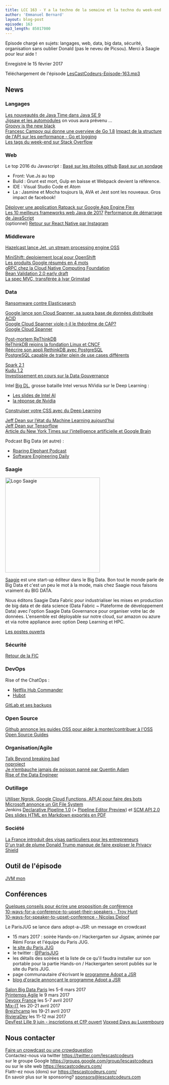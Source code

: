 ```yaml
---
title: LCC 163 - Y a la techno de la semaine et la techno du week-end
author: 'Emmanuel Bernard'
layout: blog-post
episode: 163
mp3_length: 85017000
---
```

Episode chargé en sujets: langages, web, data, big data, sécurité, organisation sans oublier Donald (pas le neveu de Picsou).
Merci à Saagie pour leur aide !

Enregistré le 15 février 2017

Téléchargement de l'épisode [LesCastCodeurs-Episode-163.mp3](http://traffic.libsyn.com/lescastcodeurs/LesCastCodeurs-Episode-163.mp3)

## News

### Langages

[Les nouveautés de Java Time dans Java SE 9](http://blog.joda.org/2017/02/java-time-jsr-310-enhancements-java-9.html)  
[Jigsaw et les automodules](http://www.sonatype.org/nexus/2017/01/23/advice-for-jigsaw-regarding-auto-modules/) on vous aura prévenu ...  
[Groovy is the new black](https://www.blazemeter.com/blog/groovy-new-black)  
[Francesc Campoy qui donne une overview de Go 1.8](https://talks.golang.org/2017/state-of-go.slide)
[Impact de la structure de l'API sur les performance - Go et logging](http://commaok.xyz/post/interface-allocs/)  
[Les tags du week-end sur Stack Overflow](https://i.stack.imgur.com/sdFa6.png)  

### Web

Le top 2016 du Javascript : [Basé sur les étoiles github](https://risingstars2016.js.org/) [Basé sur un sondage](http://stateofjs.com/2016/)

* Front: Vue.Js au top
* Build : Grunt est mort, Gulp en baisse et Webpack devient la référence.
* IDE : Visual Studio Code et Atom
* La : Jasmine et Mocha toujours là, AVA et Jest sont les nouveaux. Gros impact de facebook!

[Déployer une application Ratpack sur Google App Engine Flex](https://medium.com/google-cloud/deploy-a-ratpack-app-on-google-app-engine-flex-6ab59a90f6cf)  
[Les 10 meilleurs frameworks web Java de 2017](http://www.dailyrazor.com/blog/best-java-web-frameworks-for-2017/)
[Performance de démarrage de JavaScript](https://medium.com/@addyosmani/javascript-start-up-performance-69200f43b201#.ig5av7wuc)  
(optionnel) [Retour sur React Native par Instagram](https://engineering.instagram.com/react-native-at-instagram-dd828a9a90c7#.1ls8p8cnb)  

### Middleware

[Hazelcast lance Jet, un stream processing engine OSS](https://www.infoq.com/news/2017/02/HazlecastJetOSS)  

[MiniShift: deploiement local pour OpenShift](http://red.ht/2kBFZzQ)  
[Les produits Google résumés en 4 mots](https://twitter.com/gregsramblings/status/828124286758092800/photo/1)  
[gRPC chez la Cloud Native Computing Foundation](https://github.com/caniszczyk/proposal/blob/e043ca5b3660da48bd5499d70951b031c4bf8d78/P1.md)  
[Bean Validation 2.0 early draft](https://t.co/AELi9UH5Bt)  
[La spec MVC, transférée à Ivar Grimstad](https://java.net/projects/mvc-spec/lists/users/archive/2017-01/message/0)  

### Data

[Ransomware contre Elasticsearch](http://www.lemondeinformatique.fr/actualites/lire-apres-mongodb-les-ransomwares-ciblent-les-clusters-elasticsearch-67075.html)  

[Google lance son Cloud Spanner, sa supra base de données distribuée ACID](https://cloudplatform.googleblog.com/2017/02/introducing-Cloud-Spanner-a-global-database-service-for-mission-critical-applications.html)  
[Google Cloud Spanner viole-t-il le théorême de CAP?](https://cloudplatform.googleblog.com/2017/02/inside-Cloud-Spanner-and-the-CAP-Theorem.html)  
[Google Cloud Spanner](https://cloud.google.com/spanner/)  

[Post-mortem ReThinkDB](http://www.defstartup.org/2017/01/18/why-rethinkdb-failed.html)  
[ReThinkDB rejoins la fondation Linux et CNCF](https://rethinkdb.com/blog/rethinkdb-joins-linux-foundation/)  
[Réécrire son appli RethinkDB avec PostgreSQL](http://blog.sagemath.com/2017/02/09/rethinkdb-vs-postgres.html)  
[PostgreSQL capable de traiter plein de use cases différents](http://renesd.blogspot.fr/2017/02/is-postgresql-good-enough.html)  

[Spark 2.1](https://spark.apache.org/releases/spark-release-2-1-0.html)  
[Kudu 1.2](http://kudu.apache.org/releases/1.2.0/)  
[Investissement en cours sur la Data Gouvernance](https://www.datanami.com/2017/01/18/data-governance-startup-gains-funding/)  

Intel [Big DL](https://github.com/intel-analytics/BigDL), grosse bataille Intel versus NVidia sur le Deep Learning :

* [Les slides de Intel AI](http://www.inteldevconference.com/intel-ai-day-paris-slides/)
* [la réponse de Nvidia](https://blogs.nvidia.com/blog/2016/08/16/correcting-some-mistakes/)

[Construiser votre CSS avec du Deep Learning](https://huu.la/ai/cssrooster)  

[Jeff Dean sur l’état du Machine Learning aujourd’hui](https://cloud.google.com/blog/big-data/2017/02/jeff-dean-on-machine-learning-part-1-surveying-the-landscape)  
[Jeff Dean sur Tensorflow](https://cloud.google.com/blog/big-data/2017/02/jeff-dean-on-machine-learning-part-2-tensorflow)  
[Article du New York Times sur l'intelligence artificielle et Google Brain](https://www.nytimes.com/2016/12/14/magazine/the-great-ai-awakening.html)  

Podcast Big Data (et autre) :

* [Roaring Elephant Podcast](http://roaringelephant.org/)
* [Software Engineering Daily](https://softwareengineeringdaily.com/)

### Saagie

<img src="/images/promo/sponsors/logo-saagie.svg" width=300 alt="Logo Saagie"/>

[Saagie](https://www.saagie.com) est une start-up éditeur dans le Big Data. Bon tout le monde parle de Big Data et c'est un peu le mot à la mode, mais chez Saagie nous faisons vraiment du BIG DATA. 
  
Nous éditons Saagie Data Fabric pour industrialiser les mises en production de big data et de data science (Data Fabric ~ Plateforme de développement Data) avec l'option Saagie Data Governance pour organiser votre lac de données. L'ensemble est déployable sur notre cloud, sur amazon ou azure et via notre appliance avec option Deep Learning et HPC.

[Les postes ouverts](https://www.saagie.com/fr/jobs)

### Sécurité

[Retour de la FIC](https://www.nolimitsecu.fr/coriin-fic-2017/)

### DevOps

Rise of the ChatOps :

* [Netflix Hub Commander](http://techblog.netflix.com/2017/02/introducing-hubcommander.html)
* [Hubot](https://hubot.github.com/)

[GitLab et ses backups](https://about.gitlab.com/2017/02/10/postmortem-of-database-outage-of-january-31/)  

### Open Source

[Github annonce les guides OSS pour aider à monter/contribuer à l'OSS](https://github.com/blog/2318-announcing-open-source-guides)  
[Open Source Guides](https://opensource.guide/)  

### Organisation/Agile

[Talk Beyond breaking bad](https://www.youtube.com/watch?v=czudJ6O8i9k)  
[noproject](https://www.infoq.com/fr/presentations/lkfr-allan-kelly-no-projects?utm_source=presentations_about_lean-kanban-france&utm_medium=link&utm_campaign=lean-kanban-france)  
[Je n’embauche jamais de poisson panné par Quentin Adam](http://medium.com/@waxzce/je-nembauche-jamais-de-poisson-pan%C3%A9-alors-arr%C3%AAtez-de-vous-pr%C3%A9senter-comme-tel-1eb318ee8a20)  
[Rise of the Data Engineer](https://medium.freecodecamp.com/the-rise-of-the-data-engineer-91be18f1e603?gi=e42974f0e9a5#.73683xj5s)  

### Outillage

[Utiliser Ngrok, Google Cloud Functions, API.AI pour faire des bots](http://glaforge.appspot.com/article/a-tight-develop-test-loop-for-developing-bots-with-api-ai-the-google-cloud-function-emulator-node-js-and-ngrok)  
[Microsoft annonce un Git File System](https://blogs.msdn.microsoft.com/visualstudioalm/2017/02/03/announcing-gvfs-git-virtual-file-system/)  
Jenkins [Declarative Pipeline 1.0](https://jenkins.io/blog/2017/02/03/declarative-pipeline-ga/) (+ [Pipeline Editor Preview](https://ci.blueocean.io/blue/pipelines/pipeline-editor-preview/)) et [SCM API 2.0](https://jenkins.io/blog/2017/02/06/scm-api-2-take2/)  
[Des slides HTML en Markdown exportés en PDF](https://julien.ponge.org/blog/exporting-html-slides-in-markdown-to-pdf/)  

### Société

[La France introduit des visas particuliers pour les entrepreneurs](https://techcrunch.com/2017/01/17/france-creates-a-special-visa-for-entrepreneurs-engineers-and-investors/?utm_content=buffer4bffd&utm_medium=social&utm_source=twitter.com&utm_campaign=buffer)  
[D'un trait de plume Donald Trump manque de faire exploser le Privacy Shield](http://www.zdnet.fr/actualites/d-un-trait-de-plume-donald-trump-manque-de-faire-exploser-le-privacy-shield-39847758.htm#xtor=123456)

## Outil de l'épisode

[JVM mon](http://bit.ly/2kmaT0p)  

## Conférences

[Quelques conseils pour écrire une proposition de conférence](https://medium.com/@fox/how-to-write-a-successful-conference-proposal-4461509d3e32#.nl7ggnwif)  
[10-ways-for-a-conference-to-upset-their-speakers - Troy Hunt](https://www.troyhunt.com/10-ways-for-a-conference-to-upset-their-speakers/)  
[10-ways-for-speaker-to-upset-conference - Nicolas Deloof](http://blog.loof.fr/2017/02/10-ways-for-speaker-to-upset-conference.html)  

Le ParisJUG se lance dans adopt-a-JSR: un message en crowdcast

* 15 mars 2017 : soirée Hands-on / Hackergarten sur Jigsaw, animée par Rémi Forax et l'équipe du Paris JUG.
* [le site du Paris JUG](http://www.parisjug.org/)
* le twitter : [@ParisJUG](https://twitter.com/ParsJUG)
* les détails des soirées et la liste de ce qu'il faudra installer sur son portable pour la partie Hands-on / Hackergarten seront publiés sur le site du Paris JUG.
* page communautaire d'écrivant le [programme Adopt a JSR](https://community.oracle.com/community/java/jcp/adopt-a-jsr)
* [blog d'oracle annonçant le programme Adopt a JSR](https://blogs.oracle.com/java/adopt-a-jsr)

[Salon Big Data Paris](https://www.bigdataparis.com/) les 5-6 mars 2017  
[Printemps Agile](http://www.club-agile-caen.fr/) le 9 mars 2017  
[Devoxx France](http://www.devoxx.fr) les 5-7 avril 2017  
[Mix-IT](https://www.mix-it.fr) les 20-21 avril 2017  
[Breizhcamp](http://www.breizhcamp.org) les 19-21 avril 2017  
[RivieraDev](http://rivieradev.fr) les 11-12 mai 2017  
[DevFest Lille 9 juin - inscriptions et CfP ouvert](http://devfest.gdglille.org) [Voxxed Days au Luxembourg](https://voxxeddays.com/luxembourg/)  

## Nous contacter

[Faire un crowdcast ou une crowdquestion](https://lescastcodeurs.com/crowdcasting/)  
Contactez-nous via twitter <https://twitter.com/lescastcodeurs>  
sur le groupe Google <https://groups.google.com/group/lescastcodeurs>  
ou sur le site web <https://lescastcodeurs.com/>  
Flattr-ez nous (dons) sur <https://lescastcodeurs.com/>  
En savoir plus sur le sponsoring? sponsors@lescastcodeurs.com
